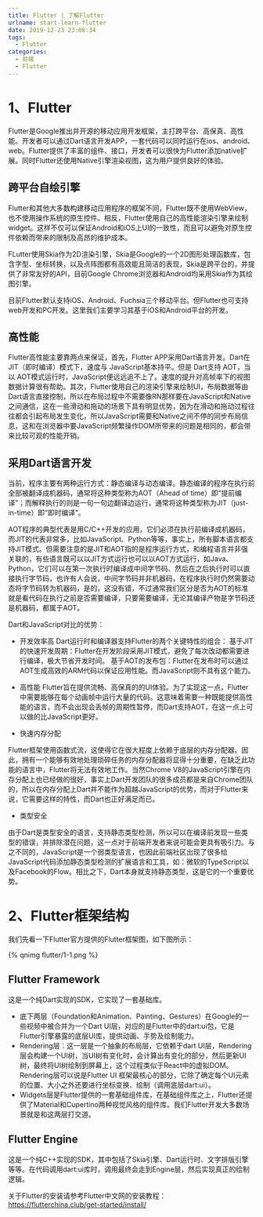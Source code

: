 ```yaml
---
title: Flutter | 了解Flutter
urlname: start-learn-flutter
date: 2019-12-23 23:08:34
tags:
  - Flutter
categories:
  - 前端
  - Flutter
---
```

# 1、Flutter
Flutter是Google推出并开源的移动应用开发框架，主打跨平台、高保真、高性能。开发者可以通过Dart语言开发APP，一套代码可以同时运行在ios、android、web。Flutter提供了丰富的组件、接口，开发者可以很快为Flutter添加native扩展。同时Flutter还使用Native引擎渲染视图，这为用户提供良好的体验。

## 跨平台自绘引擎
Flutter和其他大多数构建移动应用程序的框架不同，Flutter既不使用WebView，也不使用操作系统的原生控件。相反，Flutter使用自己的高性能渲染引擎来绘制widget。这样不仅可以保证Android和iOS上UI的一致性，而且可以避免对原生控件依赖而带来的限制及高昂的维护成本。

FLutter使用Skia作为2D渲染引擎，Skia是Google的一个2D图形处理函数库，包含字型、坐标转换，以及点阵图都有高效能且简洁的表现，Skia是跨平台的，并提供了非常友好的API，目前Google Chrome浏览器和Android均采用Skia作为其绘图引擎。

目前Flutter默认支持iOS、Android、Fuchsia三个移动平台。但Flutter也可支持web开发和PC开发。这里我们主要学习其基于iOS和Android平台的开发。

## 高性能
Flutter高性能主要靠两点来保证，首先，Flutter APP采用Dart语言开发。Dart在 JIT（即时编译）模式下，速度与 JavaScript基本持平。但是 Dart支持 AOT，当以 AOT模式运行时，JavaScript便远远追不上了。速度的提升对高帧率下的视图数据计算很有帮助。其次，Flutter使用自己的渲染引擎来绘制UI，布局数据等由Dart语言直接控制，所以在布局过程中不需要像RN那样要在JavaScript和Native之间通信，这在一些滑动和拖动的场景下具有明显优势，因为在滑动和拖动过程往往都会引起布局发生变化，所以JavaScript需要和Native之间不停的同步布局信息，这和在浏览器中要JavaScript频繁操作DOM所带来的问题是相同的，都会带来比较可观的性能开销。

## 采用Dart语言开发
当前，程序主要有两种运行方式：静态编译与动态编译。静态编译的程序在执行前全部被翻译成机器码，通常将这种类型称为AOT（Ahead of time）即“提前编译”；而解释执行的则是一句一句边翻译边运行，通常将这种类型称为JIT（just-in-time）即“即时编译”。

AOT程序的典型代表是用C/C++开发的应用，它们必须在执行前编译成机器码，而JIT的代表非常多，比如JavaScript、Python等等，事实上，所有脚本语言都支持JIT模式。但需要注意的是JIT和AOT指的是程序运行方式，和编程语言并非强关联的，有些语言既可以以JIT方式运行也可以以AOT方式运行，如Java、Python，它们可以在第一次执行时编译成中间字节码、然后在之后执行时可以直接执行字节码，也许有人会说，中间字节码并非机器码，在程序执行时仍然需要动态将字节码转为机器码，是的，这没有错，不过通常我们区分是否为AOT的标准就是看代码在执行之前是否需要编译，只要需要编译，无论其编译产物是字节码还是机器码，都属于AOT。

Dart和JavaScript对比的优势：
- 开发效率高
  Dart运行时和编译器支持Flutter的两个关键特性的组合：
  基于JIT的快速开发周期：Flutter在开发阶段采用JIT模式，避免了每次改动都需要进行编译，极大节省开发时间。
  基于AOT的发布包：Flutter在发布时可以通过AOT生成高效的ARM代码以保证应用性能。而JavaScript则不具有这个能力。

- 高性能
  Flutter旨在提供流畅、高保真的的UI体验。为了实现这一点，Flutter中需要能够在每个动画帧中运行大量的代码。这意味着需要一种既能提供高性能的语言，而不会出现会丢帧的周期性暂停，而Dart支持AOT，在这一点上可以做的比JavaScript更好。

- 快速内存分配

Flutter框架使用函数式流，这使得它在很大程度上依赖于底层的内存分配器。因此，拥有一个能够有效地处理琐碎任务的内存分配器将显得十分重要，在缺乏此功能的语言中，Flutter将无法有效地工作。当然Chrome V8的JavaScript引擎在内存分配上也已经做的很好，事实上Dart开发团队的很多成员都是来自Chrome团队的，所以在内存分配上Dart并不能作为超越JavaScript的优势，而对于Flutter来说，它需要这样的特性，而Dart也正好满足而已。

- 类型安全

由于Dart是类型安全的语言，支持静态类型检测，所以可以在编译前发现一些类型的错误，并排除潜在问题，这一点对于前端开发者来说可能会更具有吸引力。与之不同的，JavaScript是一个弱类型语言，也因此前端社区出现了很多给JavaScript代码添加静态类型检测的扩展语言和工具，如：微软的TypeScript以及Facebook的Flow。相比之下，Dart本身就支持静态类型，这是它的一个重要优势。

# 2、Flutter框架结构
我们先看一下Flutter官方提供的Flutter框架图，如下图所示：
<!-- ![](/images/articles/flutter/1-1.png) -->
{% qnimg flutter/1-1.png %}

## Flutter Framework
这是一个纯Dart实现的SDK，它实现了一套基础库。
- 底下两层（Foundation和Animation、Painting、Gestures）在Google的一些视频中被合并为一个Dart UI层，对应的是Flutter中的dart:ui包，它是Flutter引擎暴露的底层UI库，提供动画、手势及绘制能力。
- Rendering层：这一层是一个抽象的布局层，它依赖于dart UI层，Rendering层会构建一个UI树，当UI树有变化时，会计算出有变化的部分，然后更新UI树，最终将UI树绘制到屏幕上，这个过程类似于React中的虚拟DOM。Rendering层可以说是Flutter UI 框架最核心的部分，它除了确定每个UI元素的位置、大小之外还要进行坐标变换、绘制（调用底层dart:ui）。
- Widgets层是Flutter提供的一套基础组件库，在基础组件库之上，Flutter还提供了Material和Cupertino两种视觉风格的组件库。我们Flutter开发大多数场景就是和这两层打交道。

## Flutter Engine
这是一个纯C++实现的SDK，其中包括了Skia引擎、Dart运行时、文字排版引擎等等。在代码调用dart:ui库时，调用最终会走到Engine层，然后实现真正的绘制逻辑。


关于Flutter的安装请参考Flutter中文网的安装教程：
https://flutterchina.club/get-started/install/